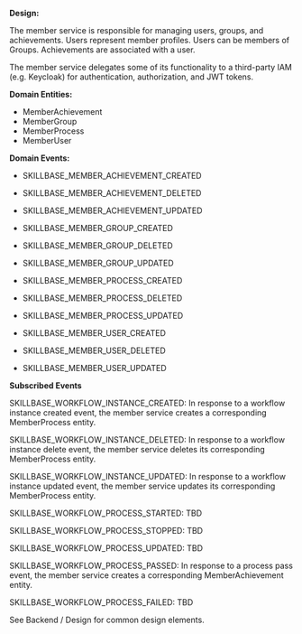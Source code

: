 **Design:**

The member service is responsible for managing users, groups, and achievements.
Users represent member profiles. Users can be members of Groups. Achievements
are associated with a user.

The member service delegates some of its functionality to a third-party IAM
(e.g. Keycloak) for authentication, authorization, and JWT tokens.


**Domain Entities:**

* MemberAchievement
* MemberGroup
* MemberProcess
* MemberUser

**Domain Events:**

* SKILLBASE_MEMBER_ACHIEVEMENT_CREATED
* SKILLBASE_MEMBER_ACHIEVEMENT_DELETED
* SKILLBASE_MEMBER_ACHIEVEMENT_UPDATED

* SKILLBASE_MEMBER_GROUP_CREATED
* SKILLBASE_MEMBER_GROUP_DELETED
* SKILLBASE_MEMBER_GROUP_UPDATED

* SKILLBASE_MEMBER_PROCESS_CREATED
* SKILLBASE_MEMBER_PROCESS_DELETED
* SKILLBASE_MEMBER_PROCESS_UPDATED

* SKILLBASE_MEMBER_USER_CREATED
* SKILLBASE_MEMBER_USER_DELETED
* SKILLBASE_MEMBER_USER_UPDATED


**Subscribed Events**

SKILLBASE_WORKFLOW_INSTANCE_CREATED:
In response to a workflow instance created event, the member service creates a corresponding
MemberProcess entity.

SKILLBASE_WORKFLOW_INSTANCE_DELETED:
In response to a workflow instance delete event, the member service deletes its corresponding MemberProcess entity.

SKILLBASE_WORKFLOW_INSTANCE_UPDATED:
In response to a workflow instance updated event, the member service updates its corresponding
MemberProcess entity.


SKILLBASE_WORKFLOW_PROCESS_STARTED:
TBD

SKILLBASE_WORKFLOW_PROCESS_STOPPED:
TBD

SKILLBASE_WORKFLOW_PROCESS_UPDATED:
TBD

SKILLBASE_WORKFLOW_PROCESS_PASSED:
In response to a process pass event, the member service creates a corresponding
MemberAchievement entity.

SKILLBASE_WORKFLOW_PROCESS_FAILED:
TBD


See Backend / Design for common design elements.

